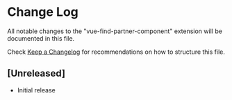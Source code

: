 # Change Log

All notable changes to the "vue-find-partner-component" extension will be documented in this file.

Check [Keep a Changelog](http://keepachangelog.com/) for recommendations on how to structure this file.

## [Unreleased]

- Initial release